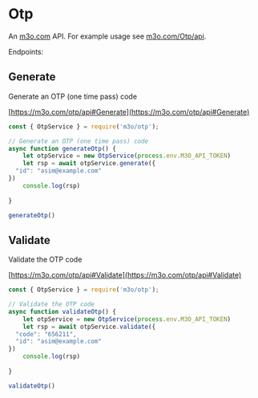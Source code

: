 # Otp

An [m3o.com](https://m3o.com) API. For example usage see [m3o.com/Otp/api](https://m3o.com/Otp/api).

Endpoints:

## Generate

Generate an OTP (one time pass) code


[https://m3o.com/otp/api#Generate](https://m3o.com/otp/api#Generate)

```js
const { OtpService } = require('m3o/otp');

// Generate an OTP (one time pass) code
async function generateOtp() {
	let otpService = new OtpService(process.env.M3O_API_TOKEN)
	let rsp = await otpService.generate({
  "id": "asim@example.com"
})
	console.log(rsp)
	
}

generateOtp()
```
## Validate

Validate the OTP code


[https://m3o.com/otp/api#Validate](https://m3o.com/otp/api#Validate)

```js
const { OtpService } = require('m3o/otp');

// Validate the OTP code
async function validateOtp() {
	let otpService = new OtpService(process.env.M3O_API_TOKEN)
	let rsp = await otpService.validate({
  "code": "656211",
  "id": "asim@example.com"
})
	console.log(rsp)
	
}

validateOtp()
```
